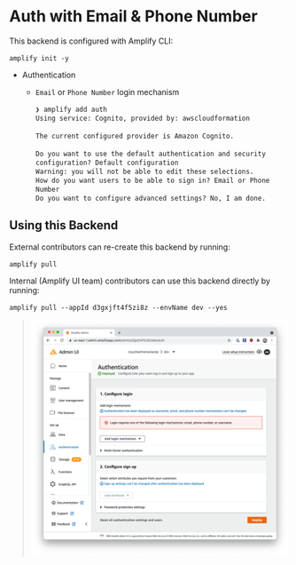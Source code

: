 # Auth with Email & Phone Number

This backend is configured with Amplify CLI:

```shell
amplify init -y
```

- Authentication

  - `Email` or `Phone Number` login mechanism

    ```shell
    ❯ amplify add auth
    Using service: Cognito, provided by: awscloudformation

    The current configured provider is Amazon Cognito.

    Do you want to use the default authentication and security configuration? Default configuration
    Warning: you will not be able to edit these selections.
    How do you want users to be able to sign in? Email or Phone Number
    Do you want to configure advanced settings? No, I am done.
    ```

## Using this Backend

External contributors can re-create this backend by running:

```shell
amplify pull
```

Internal (Amplify UI team) contributors can use this backend directly by running:

```shell
amplify pull --appId d3gxjft4f5zi8z --envName dev --yes
```

> ![Screenshot of Admin UI](screenshot.png)
